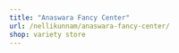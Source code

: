 ```yaml
---
title: "Anaswara Fancy Center"
url: /nellikunnam/anaswara-fancy-center/
shop: variety store
---
```

